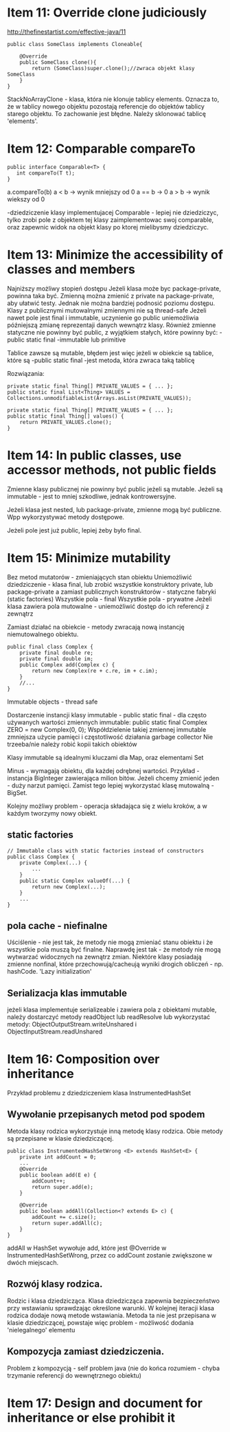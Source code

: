 # Item 11: Override clone judiciously 
http://thefinestartist.com/effective-java/11
```
public class SomeClass implements Cloneable{

    @Override
    public SomeClass clone(){
        return (SomeClass)super.clone();//zwraca objekt klasy SomeClass
    }
}

```

StackNoArrayClone - klasa, która nie klonuje tablicy elements. Oznacza to, że w tablicy nowego objektu
pozostają referencje do objektów tablicy starego objektu. To zachowanie jest błędne.
Należy sklonować tablicę 'elements'.
# Item 12: Comparable compareTo
```
public interface Comparable<T> {
   int compareTo(T t);
}
```

a.compareTo(b)
a < b -> wynik mniejszy od 0
a == b -> 0
a > b -> wynik wiekszy od 0

-dziedziczenie klasy implementujacej Comparable - lepiej nie dziedziczyc, tylko zrobi pole z objektem tej klasy
zaimplementowac swoj comparable, oraz zapewnic widok na objekt klasy po ktorej mielibysmy dziedziczyc.

# Item 13: Minimize the accessibility of classes and members
Najniższy możliwy stopień dostępu
Jeżeli klasa może byc package-private, powinna taka być.
Zmienną można zmienić z private na package-private, aby ułatwić testy. Jednak nie można bardziej podnosić poziomu dostępu.
Klasy z publicznymi mutowalnymi zmiennymi nie są thread-safe
Jeżeli nawet pole jest final i immutable, uczynienie go public uniemożliwia późniejszą zmianę reprezentaji danych wewnątrz klasy.
Również zmienne statyczne nie powinny być public, z wyjątkiem stałych, które powinny być:
-public static final
-immutable lub primitive

Tablice zawsze są mutable, błędem jest więc jeżeli w obiekcie są tablice, które są
-public static final
-jest metoda, która zwraca taką tablicę

Rozwiązania:
```
private static final Thing[] PRIVATE_VALUES = { ... };
public static final List<Thing> VALUES = Collections.unmodifiableList(Arrays.asList(PRIVATE_VALUES));
```
```
private static final Thing[] PRIVATE_VALUES = { ... };
public static final Thing[] values() {
    return PRIVATE_VALUES.clone();
}
```

# Item 14: In public classes, use accessor methods, not public fields
Zmienne klasy publicznej nie powinny być public jeżeli są mutable.
Jeżeli są immutable - jest to mniej szkodliwe, jednak kontrowersyjne.

Jeżeli klasa jest nested, lub package-private, zmienne mogą być publiczne.
Wpp wykorzystywać metody dostępowe.

Jeżeli pole jest już public, lepiej żeby było final.

# Item 15: Minimize mutability
Bez metod mutatorów - zmieniających stan obiektu
Uniemożliwić dziedziczenie - klasa final,
                            lub zrobić wszystkie konstruktory private, lub package-private
                            a zamiast publicznych konstruktorów - statyczne fabryki (static factories)
Wszystkie pola - final
Wszystkie pola - prywatne
Jeżeli klasa zawiera pola mutowalne - uniemożliwić dostęp do ich referencji z zewnątrz

Zamiast działać na obiekcie - metody zwracają nową instancję niemutowalnego obiektu.
```
public final class Complex {
    private final double re;
    private final double im;
    public Complex add(Complex c) {
        return new Complex(re + c.re, im + c.im);
    }
    //...
}
```

Immutable objects - thread safe

Dostarczenie instancji klasy immutable - public static final - dla często używanych wartości zmiennych immutable:
public static final Complex ZERO = new Complex(0, 0);
Współdzielenie takiej zmiennej immutable zmniejsza użycie pamięci i częstotliwość działania garbage collector
Nie trzeeba/nie należy robić kopii takich obiektów

Klasy immutable są idealnymi kluczami dla Map, oraz elementami Set

Minus - wymagają obiektu, dla każdej odrębnej wartości.
Przykład - instancja BigInteger zawierająca milion bitów. Jeżeli chcemy zmienić jeden - duży narzut pamięci.
Zamist tego lepiej wykorzystać klasę mutowalną - BigSet.

Kolejny możliwy problem - operacja składająca się z wielu kroków, a w każdym tworzymy nowy obiekt.

## static factories
```
// Immutable class with static factories instead of constructors
public class Complex {
    private Complex(...) {
        ...
    }
    public static Complex valueOf(...) {
        return new Complex(...);
    }
    ...
}
```

## pola cache - niefinalne
Uściślenie - nie jest tak, że metody nie mogą zmieniać stanu obiektu i że wszystkie pola muszą być finalne.
Naprawdę jest tak - że metody nie mogą wytwarzać widocznych na zewnątrz zmian.
Niektóre klasy posiadają zmienne nonfinal, które przechowują/cacheują wyniki drogich obliczeń - np. hashCode.
'Lazy initialization'

## Serializacja klas immutable
jeżeli klasa implementuje serializeable i zawiera pola z obiektami mutable,
należy dostarczyć metody readObject lub readResolve
lub wykorzystać metody:
ObjectOutputStream.writeUnshared i ObjectInputStream.readUnshared

# Item 16: Composition over inheritance
Przykład problemu z dziedziczeniem klasa InstrumentedHashSet
## Wywołanie przepisanych metod pod spodem
Metoda klasy rodzica wykorzystuje inną metodę klasy rodzica.
Obie metody są przepisane w klasie dziedziczącej.
```
public class InstrumentedHashSetWrong <E> extends HashSet<E> {
    private int addCount = 0;
    ...
    @Override
    public boolean add(E e) {
        addCount++;
        return super.add(e);
    }

    @Override
    public boolean addAll(Collection<? extends E> c) {
        addCount += c.size();
        return super.addAll(c);
    }
}
```
addAll w HashSet wywołuje add, które jest @Override w InstrumentedHashSetWrong,
przez co addCount zostanie zwiększone w dwóch miejscach.


## Rozwój klasy rodzica.
Rodzic i klasa dziedzicząca.
Klasa dziedzicząca zapewnia bezpieczeństwo przy wstawianiu sprawdzając określone warunki.
W kolejnej iteracji klasa rodzica dodaje nową metode wstawiania.
Metoda ta nie jest przepisana w klasie dziedziczącej, powstaje więc problem - możliwość dodania 'nielegalnego' elementu

## Kompozycja zamiast dziedziczenia.
Problem z kompozycją - self problem java (nie do końca rozumiem - chyba trzymanie referencji do wewnętrznego obiektu)

# Item 17: Design and document for inheritance or else prohibit it

